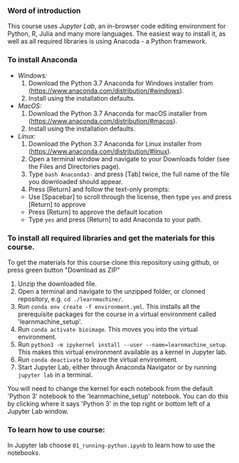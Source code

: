 ### Word of introduction

This course uses *Jupyter Lab*, an in-browser code editing environment for Python, R, Julia and many more languages. The easiest way to install it, as well as all required libraries is using Anacoda - a Python framework.

### To install Anaconda

* *Windows:*
  1. Download the Python 3.7 Anaconda for Windows installer from (https://www.anaconda.com/distribution/#windows).
  2. Install using the installation defaults.
* *MacOS:*
  1. Download the Python 3.7 Anaconda for macOS installer from (https://www.anaconda.com/distribution/#macos).
  2. Install using the installation defaults.
* *Linux:*
  1. Download the Python 3.7 Anaconda for Linux installer from (https://www.anaconda.com/distribution/#linux).
  2. Open a terminal window and navigate to your Downloads folder (see the Files and Directories page).
  3. Type `bash Anaconda3-` and press [Tab] twice, the full name of the file you downloaded should appear.
  4. Press [Return] and follow the text-only prompts:
    * Use [Spacebar] to scroll through the license, then type `yes` and press [Return] to approve
    * Press [Return] to approve the default location
    * Type `yes` and press [Return] to add Anaconda to your path.
    
### To install all required libraries and get the materials for this course.

To get the materials for this course clone this repository using github, or press green button "Download as ZIP"

1. Unzip the downloaded file.
2. Open a terminal and navigate to the unzipped folder, or clonned repository, e.g. `cd ./learnmachine/`.
3. Run `conda env create -f environment.yml`. This installs all the prerequisite packages for the course in a virtual environment called 'learnmachine_setup'.
4. Run `conda activate bioimage`. This moves you into the virtual environment.
5. Run `python3 -m ipykernel install --user --name=learnmachine_setup`. This makes this virtual environment available as a kernel in Jupyter lab.
6. Run `conda deactivate` to leave the virtual environment.
7. Start Jupyter Lab, either through Anaconda Navigator or by running `jupyter lab` in a terminal.

You will need to change the kernel for each notebook from the default 'Python 3' notebook to the 'learnmachine_setup' notebook. You can do this by clicking where it says 'Python 3' in the top right or bottom left of a Jupyter Lab window.

### To learn how to use course:

In Jupyter lab choose `01_running-python.ipynb` to learn how to use the notebooks.
